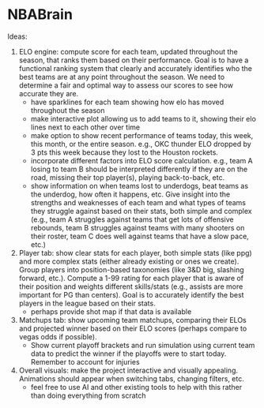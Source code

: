 # NBABrain

Ideas:
1. ELO engine: compute score for each team, updated throughout the season, that ranks them based on their performance. Goal is to have a functional ranking system that clearly and accurately identifies who the best teams are at any point throughout the season. We need to determine a fair and optimal way to assess our scores to see how accurate they are.
    - have sparklines for each team showing how elo has moved throughout the season
    - make interactive plot allowing us to add teams to it, showing their elo lines next to each other over time
    - make option to show recent performance of teams today, this week, this month, or the entire season. e.g., OKC thunder ELO dropped by 3 pts this week because they lost to the Houston rockets. 
    - incorporate different factors into ELO score calculation. e.g., team A losing to team B should be interpreted differently if they are on the road, missing their top player(s), playing back-to-back, etc. 
    - show information on when teams lost to underdogs, beat teams as the underdog, how often it happens, etc. Give insight into the strengths and weaknesses of each team and what types of teams they struggle against based on their stats, both simple and complex (e.g., team A struggles against teams that get lots of offensive rebounds, team B struggles against teams with many shooters on their roster, team C does well against teams that have a slow pace, etc.)
2. Player tab: show clear stats for each player, both simple stats (like ppg) and more complex stats (either already existing or ones we create). Group players into position-based taxonomies (like 3&D big, slashing forward, etc.). Compute a 1-99 rating for each player that is aware of their position and weights different skills/stats (e.g., assists are more important for PG than centers). Goal is to accurately identify the best players in the league based on their stats. 
    - perhaps provide shot map if that data is available
3. Matchups tab: show upcoming team matchups, comparing their ELOs and projected winner based on their ELO scores (perhaps compare to vegas odds if possible). 
    - Show current playoff brackets and run simulation using current team data to predict the winner if the playoffs were to start today. Remember to account for injuries
4. Overall visuals: make the project interactive and visually appealing. Animations should appear when switching tabs, changing filters, etc.
    - feel free to use AI and other existing tools to help with this rather than doing everything from scratch